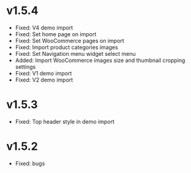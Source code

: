 v1.5.4
======
* Fixed: V4 demo import
* Fixed: Set home page on import
* Fixed: Set WooCommerce pages on import
* Fixed: Import product categories images
* Fixed: Set Navigation menu widget select menu
* Added: Import WooCommerce images size and thumbnail cropping settings
* Fixed: V1 demo import
* Fixed: V2 demo import

v1.5.3
======
* Fixed: Top header style in demo import

v1.5.2
======
* Fixed: bugs